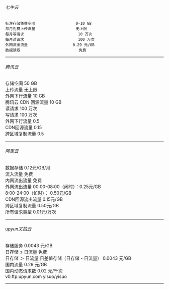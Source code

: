 ###### 七牛云
```
标准存储免费空间                  0-10 GB  
每月免费上传流量                  无上限  
每月写请求                        10 万次  
每月读请求                        100 万次  
外网流出流量	                  0.29 元/GB  
数据读取	                      免费  
```
-------------------------------------- 

###### 腾讯云                        
存储空间	                      50 GB  
上传流量                          无上限  
外网下行流量	                  10 GB  
腾讯云 CDN 回源流量	              10 GB  
读请求	                          100 万次  
写请求	                          100 万次  
外网下行流量                      0.5  
CDN回源流量                       0.15  
跨区域复制流量                    0.5  

--------------------------------------

###### 阿里云
数据存储	                     0.12元/GB/月  
流入流量                         免费  
内网流出流量                     免费  
外网流出流量	                 00:00-08:00（闲时）：0.25元/GB  
                                 8:00-24:00（忙时）： 0.50元/GB  
CDN回源流出流量	                 0.15元/GB  
跨区域复制流量	                 0.50元/GB  
所有请求类型	                 0.01元/万次  

--------------------------------------

###### upyun又拍云
存储服务                         0.0043 元/GB  
日存储 ≤ 日流量                  免费  
日存储 ＞ 日流量                 日差值存储（日存储 - 日流量）	0.0043 元/GB  
国内流量                         0.29 元/GB  
国内动态请求数                   0.02 元/千次  
v0.ftp.upyun.com   yisuo/yisuo  

--------------------------------------

